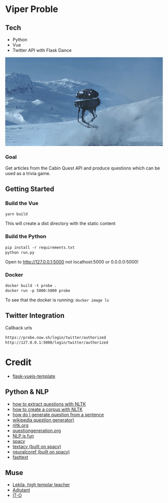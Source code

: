 # Viper Proble

## Tech
* Python
* Vue 
* Twitter API with Flask Dance

![Alt text](probe.jpg?raw=true)  

### Goal

Get articles from the Cabin Quest API and produce questions which can be used as a trivia game.

## Getting Started

### Build the Vue 

```
yarn build
```

This will create a dist directory with the static content 

### Build the Python 

```
pip install -r requirements.txt
python run.py
```

Open to http://127.0.0.1:5000 not localhost:5000 or 0.0.0.0:5000!

### Docker

```
docker build -t probe .
docker run -p 5000:5000 probe
```

To see that the docker is running: `docker image ls`

## Twitter Integration

Callback urls
```
https://probe.now.sh/login/twitter/authorized
http://127.0.0.1:5000/login/twitter/authorized
```

# Credit 

* [flask-vuejs-template](https://github.com/gtalarico/flask-vuejs-template)

## Python & NLP
* [how to extract questions with NLTK](https://datascience.stackexchange.com/questions/26427/how-to-extract-question-s-from-document-with-nltk)
* [how to create a corpus with NLTK](https://stackoverflow.com/questions/4951751/creating-a-new-corpus-with-nltk)
* [how do I generate question from a sentence](https://www.quora.com/How-do-I-generate-question-from-sentence-in-Python-using-NLTK)
* [wikipedia question generator)](https://github.com/atbaker/wikipedia-question-generator)
* [nltk.org](https://www.nltk.org/)
* [questiongeneration.org](http://www.questiongeneration.org/)
* [NLP is fun](https://medium.com/@ageitgey/natural-language-processing-is-fun-9a0bff37854e)
* [spacy](https://spacy.io/)
* [textacy (built on spacy)](https://readthedocs.org/projects/textacy/)
* [neuralcoref (built on spacy)](https://github.com/huggingface/neuralcoref)
* [fasttext](https://fasttext.cc/)

## Muse
* [Lekila, high templar teacher](https://starcraft.fandom.com/wiki/Lekila)
* [Adjutant](https://starcraft.fandom.com/wiki/Adjutant)
* [IT-O](http://starwars.wikia.com/wiki/IT-O_Interrogator)